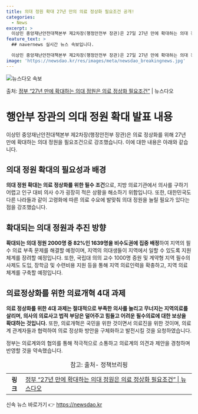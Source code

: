 ```yaml
---
title: 의대 정원 확대 27년 만의 의료 정상화 필요조건 공개!
categories:
  - News
excerpt: >
  이상민 중앙재난안전대책본부 제2차장(행정안전부 장관)은 27일 27년 만에 확대하는 의대 정원 확대는 의료 …
feature_text: >
  ## navernews 실시간 뉴스 속보입니다.

  이상민 중앙재난안전대책본부 제2차장(행정안전부 장관)은 27일 27년 만에 확대하는 의대 정원 확대는 의료 …
image: 'https://newsdao.kr/res/images/meta/newsdao_breakingnews.jpg'
---
```


![뉴스다오 속보](https://newsdao.kr/res/images/meta/newsdao_breakingnews.jpg)

<p>출처: <a href="https://newsdao.kr/3446" rel="dofollow">정부 “27년 만에 확대하는 의대 정원은 의료 정상화 필요조건”</a> | 뉴스다오</p>

<h1>행안부 장관의 의대 정원 확대 발표 내용</h1>
<p data-ke-size="size16">이상민 중앙재난안전대책본부 제2차장(행정안전부 장관)은 의료 정상화를 위해 27년 만에 확대하는 의대 정원을 필요조건으로 강조했습니다. 이에 대한 내용은 아래와 같습니다.</p>

<h2 data-ke-size="size26">의대 정원 확대의 필요성과 배경</h2>
<p><b>의대 정원 확대는 의료 정상화를 위한 필수 조건</b>으로, 지방 의료기관에서 의사를 구하기 어렵고 인구 대비 의사 수가 굉장히 적은 상황을 해소하기 위함입니다. 또한, 대한민국도 다른 나라들과 같이 고령화에 따른 의료 수요에 발맞춰 의대 정원을 늘릴 필요가 있다는 점을 강조했습니다.</p>

<h2 data-ke-size="size26">확대되는 의대 정원과 추진 방향</h2>
<p><b>확대되는 의대 정원 2000명 중 82%인 1639명을 비수도권에 집중 배정</b>하여 지역의 필수 의료 부족 문제를 해결할 예정이며, 지역의 의대생들이 지역에서 일할 수 있도록 지원체계를 장려할 예정입니다. 또한, 국립대 의의 교수 1000명 증원 및 계약형 지역 필수의사제도 도입, 장학금 및 수련비용 지원 등을 통해 지역 의료인력을 확충하고, 지역 의료체계를 구축할 예정입니다.</p>

<h2 data-ke-size="size26">의료정상화를 위한 의료개혁 4대 과제</h2>
<p><b>의료 정상화를 위한 4대 과제는 절대적으로 부족한 의사를 늘리고 무너지는 지역의료를 살리며, 의사의 의료사고 법적 부담은 덜어주고 힘들고 어려운 필수의료에 대한 보상을 확대하는 것입니다.</b> 또한, 의료개혁은 국민을 위한 것이면서 의료진을 위한 것이며, 의료계 관계자들과 협력하여 의료 정상화 방안을 구체화하고 발전시킬 것을 요청하였습니다.</p>

<p data-ke-size="size16">정부는 의료계와의 협의를 통해 적극적으로 소통하고 의료계의 의견과 제안을 경청하며 반영할 것을 약속했습니다.</p>

<table>
  <caption>참고: 출처- 정책브리핑</caption>
  <tr>
    <th scope="col">링크</th>
    <td><a href="https://newsdao.kr/3446">정부 “27년 만에 확대하는 의대 정원은 의료 정상화 필요조건” | 뉴스다오</a></td>
  </tr>
</table> 

신속 뉴스 바로가기 👉 <a href="https://newsdao.kr" rel="dofollow">https://newsdao.kr</a>


